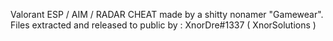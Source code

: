 Valorant ESP / AIM / RADAR CHEAT made by a shitty nonamer "Gamewear".
Files extracted and released to public by : XnorDre#1337 ( XnorSolutions )
